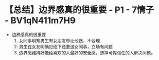 # 【总结】边界感真的很重要 - P1 - 7情子 - BV1qN411m7H9

-   边界感真的很重要
    1.  女同事明知男生有女朋友却让他送，不合理
    2.  男生在女友明确拒绝下还要送女同事，立场有问题
    3.  边界感维持好能给喜欢的人最好的安全感，选择可靠信任的人解决问题。